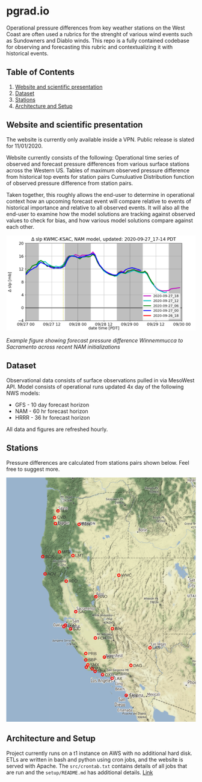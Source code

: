 
# pgrad.io

Operational pressure differences from key weather stations on the West Coast are often
used a rubrics for the strenght of various wind events such as Sundowners and Diablo winds.
This repo is a fully contained codebase for observing and forecasting this rubric
and contextualizing it with historical events.

## Table of Contents

1. [Website and scientific presentation](README.md#website-and-scientific-presentation)
1. [Dataset](README.md#dataset)
1. [Stations](README.md#stations)
1. [Architecture and Setup](README.md#architecture-and-setup)

## Website and scientific presentation

The website is currently only available inside a VPN.  Public release is 
slated for 11/01/2020.

Website currently consists of the following:
Operational time series of observed and forecast pressure differences from various
surface stations across the Western US.
Tables of maximum observed pressure difference from historical top events for station pairs
Cumuluative Distribution function of observed pressure difference from station pairs.

Taken together, this roughly allows the end-user to determine in operational 
context how an upcoming forecast event will compare relative to events of historical importance
and relative to all observed events.  It will also all the end-user to 
examine how the model solutions are tracking against observed values to check for bias, 
and how various model solutions compare against each other.

![alt text](images_repo/sample_time_series.png "hover text")

*Example figure showing forecast pressure difference Winnemmucca to Sacramento 
across recent NAM initializations*

## Dataset

Observational data consists of surface observations pulled in via MesoWest API.
Model consists of operational runs updated 4x day of the following NWS models:
- GFS - 10 day forecast horizon
- NAM - 60 hr forecast horizon
- HRRR - 36 hr forecast horizon 

All data and figures are refreshed hourly.

## Stations

Pressure differences are calculated from stations pairs shown below.  Feel free to suggest more.

![alt text](images_repo/stn_map.png "hover text")

## Architecture and Setup

Project currently runs on a t1 instance on AWS with no additional hard disk.
ETLs are written in bash and python using cron jobs, and the website is served with Apache.
The `src/crontab.txt` contains details of all jobs that are run and 
the `setup/README.md` has additional details.
[Link](https://github.com/weathertrader/pgrad/tree/master/setup)

